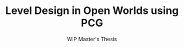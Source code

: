 ---
layout: projectDetail
projId: level-design-pcg
title: "Level Design in Open Worlds using PCG"
subtitle: "WIP Master's Thesis"
startDate: "2024-11-18"
endDate: ""
halted: false
featured: false
relevance: 90
categoryTags:
    - Software
    - Research
techTags: 
    - Unity
    - C#
    - Level Design
    - PCG
summary: "Research that explores how to influence open-world experiences through level design using procedural content generation"
shortDescription: "This is a template with example data that shows how an example project should look. This short description could extend a paragraph or two, but not get too much into detail."
longDescription: "This is my very long description, it could go on, and on, and on,and on,and on,and on,and on,and on,and on,and on,and on,and on,and on,and on,and on,and on,and on,and on,and on,and on,and on,and on,and on,and on,and on,and on, but it wont. It can also include html tags like <strong>this one</strong>..."
teamSize: 1
images:
    - name: pic01.jpg
      alt: "Miniature"
      footnote: "This is my example miniature"
    - name: pic02.jpg
      alt: "Example image"
      footnote: "This is an example image"
---
